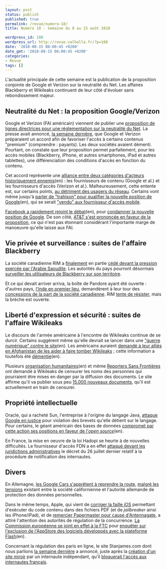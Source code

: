 ```yaml
---
layout: post
status: publish
published: true
permalink: /revue/numero-18/
title: Numéro 18 - Semaine du 8 au 15 août 2010

wordpress_id: 108
wordpress_url: http://revue.valhalla.fr/?p=108
date: '2010-08-15 08:00:45 +0200'
date_gmt: '2010-08-15 06:00:45 +0200'
categories:
- Revue
tags: []
---
```

<p>L'actualité principale de cette semaine est la publication de la proposition conjointe de Google et Verizon sur la neutralité du Net. Les affaires Blackberry et Wikileaks continuent de leur côté d'évoluer sans rebondissement majeur.</p>
<h2>Neutralité du Net : la proposition Google/Verizon</h2>
<p>Google et Verizon (FAI américain) viennent de publier une <a href="http://www.valhalla.fr/2010/08/14/observations-proposition-google-verizon-neutralite-du-net/">proposition de lignes directrices pour une réglementation sur la neutralité du Net</a>. La presse avait annoncé, <a href="http://revue.valhalla.fr/numeros/17/">la semaine dernière</a>, que Google et Verizon préparaient un accord afin de favoriser l'accès à certains contenus "premium" (comprendre : payants). Les deux sociétés avaient démenti. Pourtant, on constate que leur proposition permet parfaitement, pour les accès mobiles (Blackberry, iPhone, et autres smartphones, iPad et autres tablettes), une différenciation des conditions d'accès en fonction du contenu.</p>
<p>Cet accord représente une <a href="http://blogs.law.harvard.edu/infolaw/2010/08/10/google-defection-netneut/">alliance entre deux catégories d'acteurs historiquement ennemis</a><span class="lang">(en)</span> : les fournisseurs de contenu (Google et al.) et les fournisseurs d'accès (Verizon et al.). Malheureusement, cette entente est, sur certains points, <a href="http://www.eff.org/deeplinks/2010/08/google-verizon-netneutrality">au détriment des usagers du réseau</a>. Certains vont même jusqu'à <a href="http://arstechnica.com/telecom/news/2010/08/a-paper-trail-of-betrayal-googles-net-neutrality-collapse.ars">parler de "trahison" pour qualifier la nouvelle position de Google</a><span class="lang">(en)</span>, qui se serait <a href="http://www.lemonde.fr/technologies/article/2010/08/11/google-accuse-de-s-etre-vendu-aux-operateurs-mobile_1398000_651865.html">"vendu" aux fournisseur d'accès mobile</a>.</p>
<p><a href="http://www.nytimes.com/2010/08/12/technology/12net.html">Facebook a rapidement rejoint le débat</a><span class="lang">(en)</span>, pour <a href="http://www.lemonde.fr/technologies/article/2010/08/12/neutralite-du-net-facebook-critique-google-et-verizon_1398401_651865.html">condamner la nouvelle position de Google</a>. De son côté, <a href="http://www.zdnet.fr/actualites/neutralite-du-net-at-t-satisfait-de-la-proposition-de-google-et-verizon-facebook-beaucoup-moins-39753853.htm">AT&T s'est prononcée en faveur de la proposition</a>, ce qui n'est pas étonnant considérant l'importante marge de manoeuvre qu'elle laisse aux FAI.</p>
<h2>Vie privée et surveillance : suites de l'affaire Blackberry</h2>
<p>La société canadienne RIM a <a href="http://revue.valhalla.fr/numeros/17/">finalement</a> en partie <a href="http://www.lemondeinformatique.fr/actualites/lire-rim-cede-a-certaines-demandes-de-l-arabie-saoudite-maj-31347.html">cédé devant la pression exercée par l'Arabie Saoudite</a>. Les autorités du pays pourront désormais <a href="http://www.lemonde.fr/technologies/article/2010/08/11/blackberry-rim-fait-de-nouvelles-concessions-a-l-arabie-saoudite_1397784_651865.html">surveiller les utilisateurs de Blackberry sur son territoire</a>.</p>
<p>Et ce qui devait arriver arriva, la boîte de Pandore ayant été ouverte : d'autres pays, <a href="http://www.pcinpact.com/actu/news/58767-inde-rim-blackberry-blocage-arabie-saoudite.htm">l'Inde en premier lieu</a>, demandèrent à leur tour des <a href="http://www.lemonde.fr/technologies/article/2010/08/12/l-inde-exige-a-son-tour-l-acces-aux-donnees-chiffrees-des-blackberry_1398432_651865.html">concessions de la part de la société canadienne</a>. RIM <a href="http://arstechnica.com/gadgets/news/2010/08/rim-no-special-deals-for-countries-seeking-blackberry-access.ars">tente de résister</a>, mais la brèche est ouverte. </p>
<h2>Liberté d'expression et sécurité : suites de l'affaire Wikileaks</h2>
<p>Le discours de l'armée américaine à l'encontre de Wikileaks continue de se durcir. Certains suggèrent même qu'elle devrait se lancer dans une <a href="http://www.wired.com/threatlevel/2010/08/cyberwar-wikileaks/">"guerre numérique" contre le site</a><span class="lang">(en)</span>. Les américains auraient <a href="http://www.lemonde.fr/technologies/article/2010/08/11/les-etats-unis-demandent-a-leurs-allies-de-les-aider-a-stopper-wikileaks_1398092_651865.html">demandé à leur alliés en Afghanistan de les aider à faire tomber Wikileaks</a> ; cette information a toutefois été <a href="http://news.cnet.com/8301-31921_3-20013507-281.html">démentie</a><span class="lang">(en)</span>.</p>
<p>Plusieurs <a href="http://atwar.blogs.nytimes.com/2010/08/10/rights-groups-join-call-for-wikileaks-to-censor-afghan-files/">organisation humanitaires</a><span class="lang">(en)</span> et même <a href="http://www.pcinpact.com/actu/news/58783-rsf-wikileaks-presse-journalisme-internet.htm">Reporters Sans Frontières</a> ont demandé à Wikileaks de censurer les noms des personnes qui pourraient être mises en danger par la diffusion des documents. Le site affirme qu'il va publier sous peu <a href="http://www.lemonde.fr/technologies/article/2010/08/13/wikileaks-prevoit-de-diffuser-15-000-nouveaux-rapports-militaires_1398522_651865.html">15.000 nouveaux documents</a>, qu'il est actuellement en train de censurer.</p>
<h2>Propriété intellectuelle</h2>
<p>Oracle, qui a racheté Sun, l'entreprise à l'origine du langage Java, <a href="http://www.lemonde.fr/technologies/article/2010/08/13/oracle-porte-plainte-contre-google_1398558_651865.html">attaque Google en justice</a> pour violation des brevets qu'elle détient sur le langage. Pour certains, le géant américain des bases de données <a href="http://arstechnica.com/open-source/news/2010/08/oracles-java-lawsuit-undermines-its-open-source-credibility.ars">compromet par cette action ses positions en faveur de l'<i>open source</i></a><span class="lang">(en)</span>.</p>
<p>En France, la mise en oeuvre de la loi Hadopi se heurte à de nouvelles difficultés. Le fournisseur d'accès FDN a en effet <a href="http://www.numerama.com/magazine/16483-le-conseil-d-etat-saisi-en-urgence-pour-suspendre-l-hadopi.html">attaqué devant les juridictions administratives</a> le décret du 26 juillet dernier relatif à la procédure de notification des internautes.</p>
<h2>Divers</h2>
<p>En Allemagne, <a href="http://www.numerama.com/magazine/16460-malgre-la-polemique-google-veut-lancer-street-view-en-allemagne.html">les Google Cars s'apprêtent à reprendre la route</a>, <a href="http://www.zdnet.fr/actualites/malgre-l-animosite-des-autorites-google-lancera-street-view-en-allemagne-en-2010-39753772.htm">malgré les tensions</a> existant entre la société californienne et l'autorité allemande de protection des données personnelles. </p>
<p>Dans le même temps, Apple, qui vient de <a href="http://www.lemonde.fr/technologies/article/2010/08/12/apple-corrige-une-faille-de-securite-majeure_1398200_651865.html">corriger la faille iOS</a> permettant d'exécuter du code contenu dans des fichiers PDF (et de <i>jailbreaker</i> ainsi les iPhone/iPad), et de <a href="http://www.lemonde.fr/technologies/article/2010/08/08/le-concepteur-de-l-antenne-de-l-iphone-demissionne_1396904_651865.html">remercier Papermaster pour cause d'Antennagate</a>, a attiré l'attention des autorités de régulation de la concurrence. <a href="http://www.pcinpact.com/actu/news/58733-apple-flash-commission-europeenne-ftc.htm">La Commission européenne se joint en effet à la FTC</a> pour <a href="http://www.nypost.com/p/news/business/eu_ftc_probing_apple_policies_oMCMaVHb9hMMgoyErHK2kK#ixzz0wCHMdXKw">enquêter sur l'exclusion de l'AppStore des logiciels développés avec la plateforme Flash</a><span class="lang">(en)</span>.</p>
<p>Concernant la régulation des paris en ligne, le site Stanjames.com dont nous parlions <a href="http://revue.valhalla.fr/numeros/17/">la semaine dernière</a> a annoncé, juste après la <a href="http://www.numerama.com/magazine/16478-deja-un-site-miroir-pour-contourner-le-filtrage-de-l-arjel.html">création d'un site miroir</a> par un internaute indépendant, qu'il <a href="http://www.pcinpact.com/actu/news/58745-stanjames-blocage-compte-arjel-france.htm">bloquerait l'accès aux internautes français</a>.</p>
